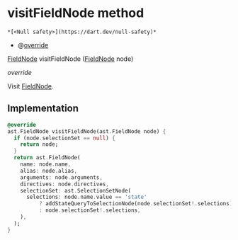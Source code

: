 


# visitFieldNode method




    *[<Null safety>](https://dart.dev/null-safety)*



- @[override](https://api.flutter.dev/flutter/dart-core/override-constant.html)

[FieldNode](https://pub.dev/documentation/gql/0.13.0/ast/FieldNode-class.html) visitFieldNode
([FieldNode](https://pub.dev/documentation/gql/0.13.0/ast/FieldNode-class.html) node)

_override_



<p>Visit <a href="https://pub.dev/documentation/gql/0.13.0/ast/FieldNode-class.html">FieldNode</a>.</p>



## Implementation

```dart
@override
ast.FieldNode visitFieldNode(ast.FieldNode node) {
  if (node.selectionSet == null) {
    return node;
  }
  return ast.FieldNode(
    name: node.name,
    alias: node.alias,
    arguments: node.arguments,
    directives: node.directives,
    selectionSet: ast.SelectionSetNode(
      selections: node.name.value == 'state'
          ? addStateQueryToSelectionNode(node.selectionSet!.selections)
          : node.selectionSet!.selections,
    ),
  );
}
```







